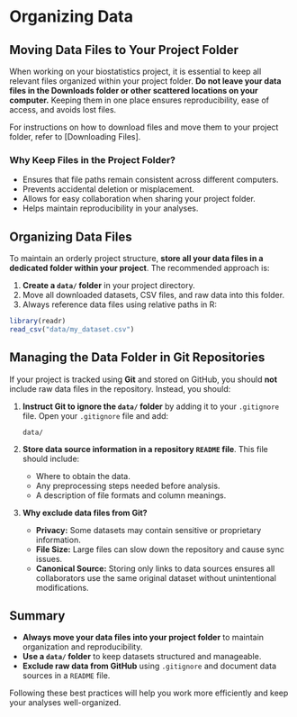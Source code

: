 # Organizing Data

## Moving Data Files to Your Project Folder

When working on your biostatistics project, it is essential to keep all relevant files organized within your project folder. **Do not leave your data files in the Downloads folder or other scattered locations on your computer.** Keeping them in one place ensures reproducibility, ease of access, and avoids lost files.

For instructions on how to download files and move them to your project folder, refer to [Downloading Files].

### Why Keep Files in the Project Folder?
- Ensures that file paths remain consistent across different computers.
- Prevents accidental deletion or misplacement.
- Allows for easy collaboration when sharing your project folder.
- Helps maintain reproducibility in your analyses.

## Organizing Data Files

To maintain an orderly project structure, **store all your data files in a dedicated folder within your project**. The recommended approach is:

1. **Create a `data/` folder** in your project directory.
2. Move all downloaded datasets, CSV files, and raw data into this folder.
4. Always reference data files using relative paths in R:
   

``` r
library(readr)
read_csv("data/my_dataset.csv")
```


## Managing the Data Folder in Git Repositories

If your project is tracked using **Git** and stored on GitHub, you should **not** include raw data files in the repository. Instead, you should:

1. **Instruct Git to ignore the `data/` folder** by adding it to your `.gitignore` file. Open your `.gitignore` file and add:
   
   ```
   data/
   ```
   
2. **Store data source information in a repository `README` file**. This file should include:
   - Where to obtain the data.
   - Any preprocessing steps needed before analysis.
   - A description of file formats and column meanings.
   
3. **Why exclude data files from Git?**
   - **Privacy:** Some datasets may contain sensitive or proprietary information.
   - **File Size:** Large files can slow down the repository and cause sync issues.
   - **Canonical Source:** Storing only links to data sources ensures all collaborators use the same original dataset without unintentional modifications.

## Summary
- **Always move your data files into your project folder** to maintain organization and reproducibility.
- **Use a `data/` folder** to keep datasets structured and manageable.
- **Exclude raw data from GitHub** using `.gitignore` and document data sources in a `README` file.

Following these best practices will help you work more efficiently and keep your analyses well-organized.

